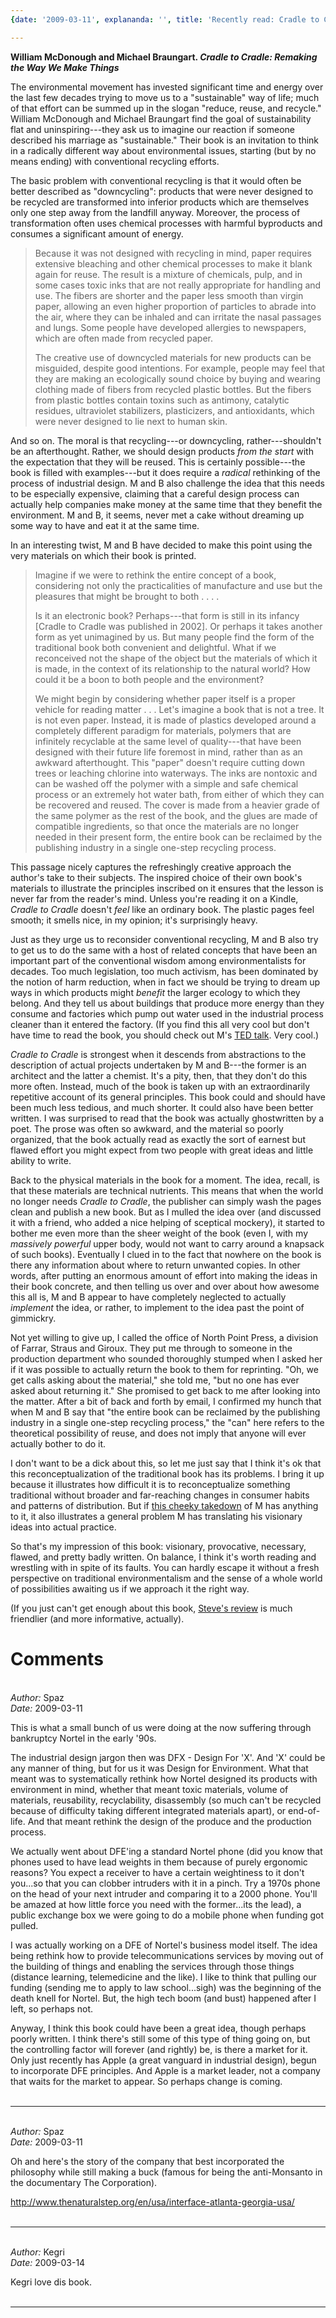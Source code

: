 ```yaml
---
{date: '2009-03-11', explananda: '', title: 'Recently read: Cradle to Cradle'}

---
```

<strong>William McDonough and Michael Braungart. <em>Cradle to Cradle: Remaking the Way We Make Things</em></strong>

The environmental movement has invested significant time and energy over the last few decades trying to move us to a "sustainable" way of life; much of that effort can be summed up in the slogan "reduce, reuse, and recycle."  William McDonough and Michael Braungart find the goal of sustainability flat and uninspiring---they ask us to imagine our reaction if someone described his marriage as "sustainable."  Their book is an invitation to think in a radically different way about environmental issues, starting (but by no means ending) with conventional recycling efforts.

The basic problem with conventional recycling is that it would often be better described as "downcycling": products that were never designed to be recycled are transformed into inferior products which are themselves only one step away from the landfill anyway.  Moreover, the process of transformation often uses chemical processes with harmful byproducts and consumes a significant amount of energy.  
<blockquote>Because it was not designed with recycling in mind, paper requires extensive bleaching and other chemical processes to make it blank again for reuse.  The result is a mixture of chemicals, pulp, and in some cases toxic inks that are not really appropriate for handling and use.  The fibers are shorter and the paper less smooth than virgin paper, allowing an even higher proportion of particles to abrade into the air, where they can be inhaled and can irritate the nasal passages and lungs.  Some people have developed allergies to newspapers, which are often made from recycled paper.

The creative use of downcycled materials for new products can be misguided, despite good intentions.  For example, people may feel that they are making an ecologically sound choice by buying and wearing clothing made of fibers from recycled plastic bottles.  But the fibers from plastic bottles contain toxins such as antimony, catalytic residues, ultraviolet stabilizers, plasticizers, and antioxidants, which were never designed to lie next to human skin.</blockquote>
And so on.  The moral is that recycling---or downcycling, rather---shouldn't be an afterthought.  Rather, we should design products <em>from the start</em> with the expectation that they will be reused.  This is certainly possible---the book is filled with examples---but it does require a <em>radical</em> rethinking of the process of industrial design.  M and B also challenge the idea that this needs to be especially expensive, claiming that a careful design process can actually help companies make money at the same time that they benefit the environment.  M and B, it seems, never met a cake without dreaming up some way to have and eat it at the same time.  

In an interesting twist,  M and B have decided to make this point using the very materials on which their book is printed.  
<blockquote>Imagine if we were to rethink the entire concept of a book, considering not only the practicalities of manufacture and use but the pleasures that might be brought to both . . . .

Is it an electronic book?  Perhaps---that form is still in its infancy [Cradle to Cradle was published in 2002].  Or perhaps it takes another form as yet unimagined by us.  But many people find the form of the traditional book both convenient and delightful.   What if we reconceived not the shape of the object but the materials of which it is made, in the context of its relationship to the natural world?  How could it be a boon to both people and the environment?

We might begin by considering whether paper itself is a proper vehicle for reading matter . . .  Let's imagine a book that is not a tree.  It is not even paper.  Instead, it is made of plastics developed around a completely different paradigm for materials, polymers that are infinitely recyclable at the same level of quality---that have been designed with their future life foremost in mind, rather than as an awkward afterthought.  This "paper" doesn't require cutting down trees or leaching chlorine into waterways.  The inks are nontoxic and can be washed off the polymer with a simple and safe chemical process or an extremely hot water bath, from either of which they can be recovered and reused.  The cover is made from a heavier grade of the same polymer as the rest of the book, and the glues are made of compatible ingredients, so that once the materials are no longer needed in their present form, the entire book can be reclaimed by the publishing industry in a single one-step recycling process.</blockquote>
This passage nicely captures the refreshingly creative approach the author's take to their subjects.  The inspired choice of their own book's materials to illustrate the principles inscribed on it ensures that the lesson is never far from the reader's mind.  Unless you're reading it on a Kindle, <em>Cradle to Cradle</em> doesn't <em>feel</em> like an ordinary book.  The plastic pages feel smooth; it smells nice, in my opinion; it's surprisingly heavy.  

Just as they urge us to reconsider conventional recycling, M and B also try to get us to do the same with a host of related concepts that have been an important part of the conventional wisdom among environmentalists for decades.  Too much legislation, too much activism, has been dominated by the notion of harm reduction, when in fact we should be trying to dream up ways in which products might <em>benefit</em> the larger ecology to which they belong.    And they tell us about buildings that produce more energy than they consume and factories which pump out water used in the industrial process cleaner than it entered the factory.  (If you find this all very cool but don't have time to read the book, you should check out M's <a href="http://www.ted.com/index.php/talks/william_mcdonough_on_cradle_to_cradle_design.html">TED talk</a>.  Very cool.)

<em>Cradle to Cradle</em> is strongest when it descends from abstractions to the description of actual projects undertaken by M and B---the former is an architect and the latter a chemist.  It's a pity, then, that they don't do this more often.  Instead, much of the book is taken up with an extraordinarily repetitive account of its general principles.  This book could and should have been much less tedious, and much shorter.  It could also have been better written.  I was surprised to read that the book was actually ghostwritten by a poet.  The prose was often so awkward, and the material so poorly organized, that the book actually read as exactly the sort of earnest but flawed effort you might expect from two people with great ideas and little ability to write.

Back to the physical materials in the book for a moment.  The idea, recall, is that these materials are technical nutrients.  This means that when the world no longer needs <em>Cradle to Cradle</em>, the publisher can simply wash the pages clean and publish a new book.  But as I mulled the idea over (and discussed it with a friend, who added a nice helping of sceptical mockery), it started to bother me even more than the sheer weight of the book (even I, with my <em>massively powerful</em> upper body, would not want to carry around a knapsack of such books). Eventually I clued in to the fact that nowhere on the book is there any information about where to return unwanted copies.  In other words, after putting an enormous amount of effort into making the ideas in their book concrete, and then telling us over and over about how awesome this all is, M and B appear to have completely neglected to actually <em>implement</em> the idea, or rather, to implement to the idea past the point of gimmickry.

Not yet willing to give up, I called the office of North Point Press, a division of Farrar, Straus and Giroux.  They put me through to someone in the production department who sounded thoroughly stumped when I asked her if it was possible to actually return the book to them for reprinting.  "Oh, we get calls asking about the material," she told me, "but no one has ever asked about returning it."  She promised to get back to me after looking into the matter.  After a bit of back and forth by email, I confirmed my hunch that when M and B say that "the entire book can be reclaimed by the publishing industry in a single one-step recycling process," the "can" here refers to the theoretical possibility of reuse, and does not imply that anyone will ever actually bother to do it.

I don't want to be a dick about this, so let me just say that I think it's ok that this reconceptualization of the traditional book has its problems.  I bring it up because it illustrates how difficult it is to reconceptualize something traditional without broader and far-reaching changes in consumer habits and patterns of distribution.  But if <a href="http://www.fastcompany.com/magazine/130/the-mortal-messiah.html?page=0%2C0">this cheeky takedown</a> of M has anything to it, it also illustrates a general problem M has translating his visionary ideas into actual practice.

So that's my impression of this book: visionary, provocative, necessary, flawed, and pretty badly written.  On balance, I think it's worth reading and wrestling with in spite of its faults.  You can hardly escape it without a fresh perspective on traditional environmentalism and the sense of a whole world of possibilities awaiting us if we approach it the right way.

(If you just can't get enough about this book, <a href="http://stevereads.com/weblog/2007/12/03/william-mcdonough-and-michael-braungart-cradle-to-cradle-remaking-the-way-we-make-things/">Steve's review</a> is much friendlier (and more informative, actually).


<h1>Comments</h1>


<br/>
<em>Author:</em> Spaz
<br/><em>Date:</em> 2009-03-11

This is what a small bunch of us were doing at the now suffering through bankruptcy Nortel in the early '90s.  

The industrial design jargon then was DFX - Design For 'X'.  And 'X' could be any manner of thing, but for us it was Design for Environment.  What that meant was to systematically rethink how Nortel designed its products with environment in mind, whether that meant toxic materials, volume of materials, reusability, recyclability, disassembly (so much can't be recycled because of difficulty taking different integrated materials apart), or end-of-life.  And that meant rethink the design of the produce and the production process.

We actually went about DFE'ing a standard Nortel phone (did you know that phones used to have lead weights in them because of purely ergonomic reasons?  You expect a receiver to have a certain weightiness to it don't you...so that you can clobber intruders with it in a pinch.  Try a 1970s phone on the head of your next intruder and comparing it to a 2000 phone.  You'll be amazed at how little force you need with the former...its the lead), a public exchange box we were going to do a mobile phone when funding got pulled.

I was actually working on a DFE of Nortel's business model itself.  The idea being rethink how to provide telecommunications services by moving out of the building of things and enabling the services through those things (distance learning, telemedicine and the like).  I like to think that pulling our funding (sending me to apply to law school...sigh) was the beginning of the death knell for Nortel.  But, the high tech boom (and bust) happened after I left, so perhaps not.

Anyway, I think this book could have been a great idea, though perhaps poorly written.  I think there's still some of this type of thing going on, but the controlling factor will forever (and rightly) be, is there a market for it.  Only just recently has Apple (a great vanguard in industrial design), begun to incorporate DFE principles.  And Apple is a market leader, not a company that waits for the market to appear.  So perhaps change is coming.
<br/>
<br/>

*******************************************************************************



<br/>
<em>Author:</em> Spaz
<br/><em>Date:</em> 2009-03-11

Oh and here's the story of the company that best incorporated the philosophy while still making a buck (famous for being the anti-Monsanto in the documentary The Corporation).

http://www.thenaturalstep.org/en/usa/interface-atlanta-georgia-usa/
<br/>
<br/>

*******************************************************************************



<br/>
<em>Author:</em> Kegri
<br/><em>Date:</em> 2009-03-14

Kegri love dis book.
<br/>
<br/>

*******************************************************************************

